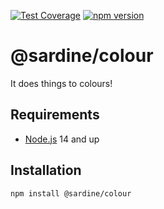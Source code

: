 [![Test Coverage](https://api.codeclimate.com/v1/badges/e8d765e149b42c6bac15/test_coverage)](https://codeclimate.com/github/sardinedev/colour/test_coverage)
[![npm version](https://badge.fury.io/js/%40sardine%2Fcolour.svg)](https://badge.fury.io/js/%40sardine%2Fcolour)

# @sardine/colour

It does things to colours!

## Requirements

- [Node.js](https://nodejs.org/en/download/) 14 and up

## Installation

```bash
npm install @sardine/colour
```
